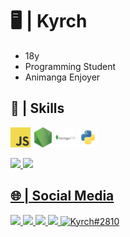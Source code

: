 # 🖥 | Kyrch

- 18y
- Programming Student
- Animanga Enjoyer

## 🚀 | Skills
<code><img height="32" src="https://raw.githubusercontent.com/github/explore/80688e429a7d4ef2fca1e82350fe8e3517d3494d/topics/javascript/javascript.png" alt="Javascript"/></code>
<code><img height="32" src="https://raw.githubusercontent.com/github/explore/80688e429a7d4ef2fca1e82350fe8e3517d3494d/topics/nodejs/nodejs.png" alt="Nodejs"/></code>
<code><img height="32" src="https://raw.githubusercontent.com/github/explore/80688e429a7d4ef2fca1e82350fe8e3517d3494d/topics/mongodb/mongodb.png" alt="MongoDB"/></code>
<code><img height="32" src="https://raw.githubusercontent.com/github/explore/80688e429a7d4ef2fca1e82350fe8e3517d3494d/topics/python/python.png" alt="Python"/></code>

<div>
<a href="https://github.com/Kyrch">
<img height="180em" src="https://github-readme-stats.vercel.app/api/top-langs/?username=Kyrch&layout=compact&langs_count=7&theme=dracula"/>
<img height="180em" src="https://github-readme-stats.vercel.app/api?username=Kyrch&show_icons=true&theme=dracula&include_all_commits=true&count_private=true"/>
</div>

## 🌐 | Social Media

<a href="https://twitter.com/Kyrchzera">
<img src="https://img.shields.io/badge/Twitter-1DA1F2?style=for-the-badge&logo=twitter&logoColor=white">
</a>
<a href="https://www.reddit.com/user/Kyrchh">
<img src="https://img.shields.io/badge/Reddit-FF4500?style=for-the-badge&logo=reddit&logoColor=white">
</a>
<a href="https://steamcommunity.com/id/KYRCHZERAA/">
<img src="https://img.shields.io/badge/Steam-000000?style=for-the-badge&logo=steam&logoColor=white">
</a>
<a href="https://anilist.co/user/Kyrch/">
<img src="https://img.shields.io/badge/Anilist-000000?style=for-the-badge&logo=anilist&logoColor=white">
</a>
<a href="">
<img src="https://img.shields.io/badge/Discord-000000?style=for-the-badge&logo=discord&logoColor=blue" alt="Kyrch#2810">
</a>


